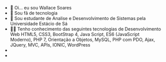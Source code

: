 - 👋 Oi... eu sou Wallace Soares
- 👀 Sou fã de tecnologia
- 🌱 Sou estudante de Analise e Desenvolvimento de Sistemas pela Universidade Estácio de Sá
- 🧑‍🎓 Tenho conhecimento das seguintes tecnologias de Desenvolvimento Web HTML5, CSS3, BootStrap 4, Java Script, ES6 (JavaScript Moderno), PHP 7, Orientação a Objetos, MySQL, PHP com PDO, Ajax, JQuery, MVC, APIs, IONIC, WordPress
- 
-

<!---
wallacextreme/wallacextreme is a ✨ special ✨ repository because its `README.md` (this file) appears on your GitHub profile.
You can click the Preview link to take a look at your changes.
--->
